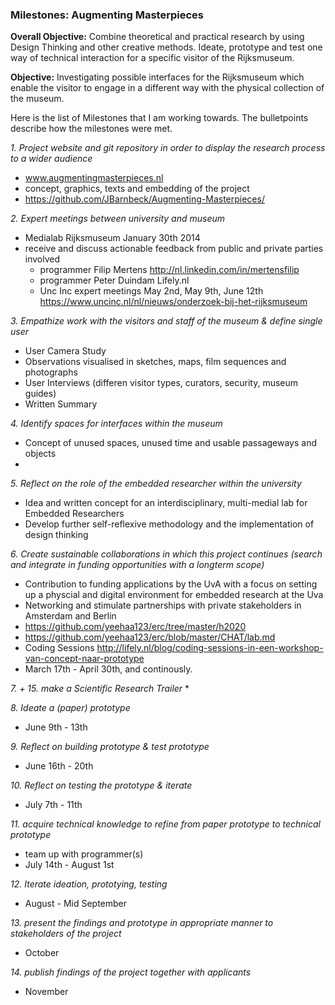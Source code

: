 ### Milestones: Augmenting Masterpieces

**Overall Objective:** Combine theoretical and practical research by using Design Thinking and other creative methods. Ideate, prototype and test one way of technical interaction for a specific visitor of the Rijksmuseum.
 
**Objective:** Investigating possible interfaces for the Rijksmuseum which enable the visitor to engage in a different way with the physical collection of the museum.

Here is the list of Milestones that I am working towards. The bulletpoints describe how the milestones were met.

*1. Project website and git repository in order to display the research process to a wider audience*
  * www.augmentingmasterpieces.nl
  * concept, graphics, texts and embedding of the project
  * https://github.com/JBarnbeck/Augmenting-Masterpieces/


*2. Expert meetings between university and museum*
  * Medialab Rijksmuseum January 30th 2014 
  * receive and discuss actionable feedback from public and private parties involved
     * programmer Filip Mertens http://nl.linkedin.com/in/mertensfilip
     * programmer Peter Duindam Lifely.nl 
     * Unc Inc expert meetings May 2nd, May 9th, June 12th 
        https://www.uncinc.nl/nl/nieuws/onderzoek-bij-het-rijksmuseum     
    

*3. Empathize work with the visitors and staff of the museum & define single user*
  * User Camera Study
  * Observations visualised in sketches, maps, film sequences and photographs
  * User Interviews (differen visitor types, curators, security, museum guides)
  * Written Summary


*4. Identify spaces for interfaces within the museum*
  * Concept of unused spaces, unused time and usable passageways and objects
  * 
  

*5. Reflect on the role of the embedded researcher within the university*
  *  Idea and written concept for an interdisciplinary, multi-medial lab for Embedded Researchers 
  *  Develop further self-reflexive methodology and the implementation of design thinking


*6. Create sustainable collaborations in which this project continues (search and integrate in funding opportunities with a longterm scope)*
 * Contribution to funding applications by the UvA with a focus on setting up a physcial and digital environment for embedded research at the Uva 
 * Networking and stimulate partnerships with private stakeholders in Amsterdam and Berlin
 * https://github.com/yeehaa123/erc/tree/master/h2020
 * https://github.com/yeehaa123/erc/blob/master/CHAT/lab.md
 * Coding Sessions 
   http://lifely.nl/blog/coding-sessions-in-een-workshop-van-concept-naar-prototype
 * March 17th - April 30th, and continously.

*7. + 15. make a Scientific Research Trailer*
 * 

*8. Ideate a (paper) prototype*
 * June 9th - 13th 

*9. Reflect on building prototype & test prototype*
 * June 16th - 20th
 
*10. Reflect on testing the prototype & iterate*
 * July 7th - 11th

*11. acquire technical knowledge to refine from paper prototype to technical prototype*
 * team up with programmer(s) 
 * July 14th - August 1st
 
*12. Iterate  ideation, prototying, testing*
 * August - Mid September

*13. present the findings and prototype in appropriate manner to stakeholders of the project*
 * October

*14. publish findings of the project together with applicants*
 * November
